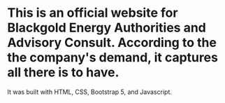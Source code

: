 # This is an official website for Blackgold Energy Authorities and Advisory Consult. According to the the company's demand, it captures all there is to have.
It was built with HTML, CSS, Bootstrap 5, and Javascript.
